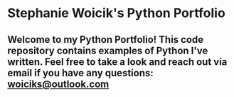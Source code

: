 # Stephanie Woicik's Python Portfolio

## Welcome to my Python Portfolio! This code repository contains examples of Python I've written. Feel free to take a look and reach out via email if you have any questions: woiciks@outlook.com
